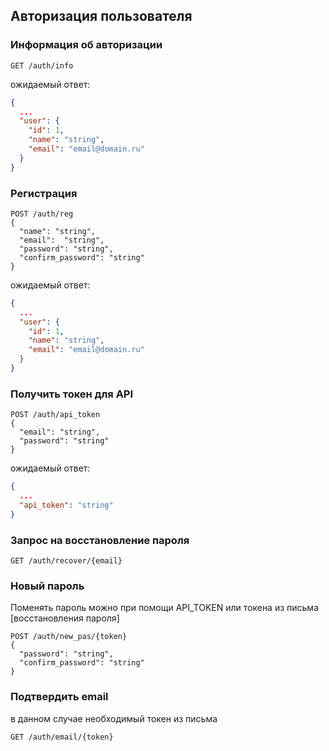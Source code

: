 ## Авторизация пользователя

### Информация об авторизации
```http request
GET /auth/info
```

ожидаемый ответ:
```json
{
  ...
  "user": {
    "id": 1,
    "name": "string",
    "email": "email@domain.ru"
  }
}
```

### Регистрация
```http request
POST /auth/reg
{
  "name": "string",
  "email":  "string",
  "password": "string",
  "confirm_password": "string"
}
```

ожидаемый ответ:
```json
{
  ...
  "user": {
    "id": 1,
    "name": "string",
    "email": "email@domain.ru"
  }
}
```

### Получить токен для API
```http request
POST /auth/api_token
{
  "email": "string",
  "password": "string"
}
```

ожидаемый ответ:
```json
{
  ...
  "api_token": "string"
}
```

### Запрос на восстановление пароля
```http request
GET /auth/recover/{email}
```

### Новый пароль
Поменять пароль можно при помощи API_TOKEN или токена из письма [восстановления пароля]
```http request
POST /auth/new_pas/{token}
{
  "password": "string",
  "confirm_password": "string"
}
```

### Подтвердить email
в данном случае необходимый токен из письма

```http request
GET /auth/email/{token}
```
